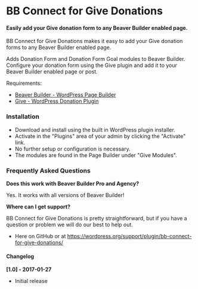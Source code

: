# BB Connect for Give Donations

#### Easily add your Give donation form to any Beaver Builder enabled page.

BB Connect for Give Donations makes it easy to add your Give donation forms to any Beaver Builder enabled page.

Adds Donation Form and Donation Form Goal modules to Beaver Builder. Configure your donation form using the Give plugin and add it to your Beaver Builder enabled page or post.

Requirements:

* [Beaver Builder - WordPress Page Builder](https://wordpress.org/plugins/beaver-builder-lite-version/)
* [Give - WordPress Donation Plugin](https://wordpress.org/plugins/give/)

### Installation

* Download and install using the built in WordPress plugin installer.
* Activate in the "Plugins" area of your admin by clicking the "Activate" link.
* No further setup or configuration is necessary.
* The modules are found in the Page Builder under "Give Modules".

### Frequently Asked Questions

**Does this work with Beaver Builder Pro and Agency?**

Yes. It works with all versions of Beaver Builder!

**Where can I get support?**

BB Connect for Give Donations is pretty straightforward, but if you have a question or problem we will do our best to help out.

* Here on GitHub or at https://wordpress.org/support/plugin/bb-connect-for-give-donations/

#### Changelog

**[1.0] - 2017-01-27**
* Initial release

